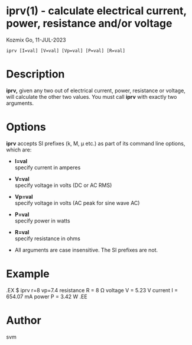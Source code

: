 # iprv(1) - calculate electrical current, power, resistance and/or voltage

Kozmix Go, 11-JUL-2023

```
iprv [I=val] [V=val] [Vp=val] [P=val] [R=val]
```


<a name="description"></a>

# Description

**iprv,**
given any two out of electrical current, power, resistance or
voltage, will calculate the other two values. You must call
**iprv**
with exactly two arguments.


<a name="options"></a>

# Options


**iprv**
accepts SI prefixes (k, M, μ etc.) as part of its command line
options, which are:


* **I=val**  
  specify current in amperes
* **V=val**  
  specify voltage in volts (DC or AC RMS)
* **Vp=val**  
  specify voltage in volts (AC peak for sine wave AC)
* **P=val**  
  specify power in watts
* **R=val**  
  specify resistance in ohms
  
* All arguments are case insensitive. The SI prefixes are not.  
  

<a name="example"></a>

# Example

.EX
$ iprv r=8 vp=7.4
resistance R = 8 Ω
voltage    V = 5.23 V
current    I = 654.07 mA
power      P = 3.42 W
.EE


<a name="author"></a>

# Author

svm

